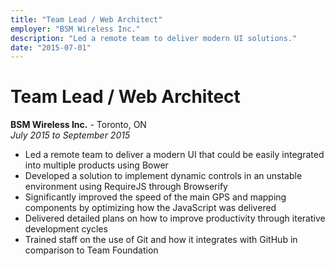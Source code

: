 ```yaml
---
title: "Team Lead / Web Architect"
employer: "BSM Wireless Inc."
description: "Led a remote team to deliver modern UI solutions."
date: "2015-07-01"
---
```


# Team Lead / Web Architect

**BSM Wireless Inc.** - Toronto, ON  
_July 2015 to September 2015_

- Led a remote team to deliver a modern UI that could be easily integrated into multiple products using Bower
- Developed a solution to implement dynamic controls in an unstable environment using RequireJS through Browserify
- Significantly improved the speed of the main GPS and mapping components by optimizing how the JavaScript was delivered
- Delivered detailed plans on how to improve productivity through iterative development cycles
- Trained staff on the use of Git and how it integrates with GitHub in comparison to Team Foundation
